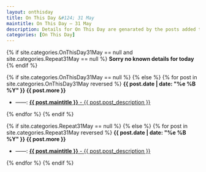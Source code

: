 ```yaml
---
layout: onthisday
title: On This Day &#124; 31 May
maintitle: On This Day — 31 May
description: Details for On This Day are genarated by the posts added to the website so the content is subject to changes/updates over time.
categories: [On This Day]
---
```


{% if site.categories.OnThisDay31May == null and site.categories.Repeat31May == null %}
<strong>Sorry no known details for today</strong>
{% endif %}

{% if site.categories.OnThisDay31May == null %}
{% else %}
{% for post in site.categories.OnThisDay31May reversed %}
<strong>{{ post.date | date: "%e %B %Y" }} {{ post.more }}</strong>
<ul>
<li> ——: <a href="{{ post.url }}"><strong>{{ post.maintitle }}</strong> - {{ post.post_description }}</a></li>
</ul>
{% endfor %}
{% endif %}

{% if site.categories.Repeat31May == null %}
{% else %}
{% for post in site.categories.Repeat31May reversed %}
<strong>{{ post.date | date: "%e %B %Y" }} {{ post.more }}</strong>
<ul>
<li> ——: <a href="{{ post.url }}"><strong>{{ post.maintitle }}</strong> - {{ post.post_description }}</a></li>
</ul>
{% endfor %}
{% endif %}
